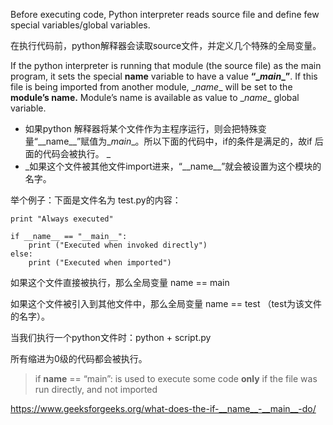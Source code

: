 Before executing code, Python interpreter reads source file and define few special variables/global variables.

在执行代码前，python解释器会读取source文件，并定义几个特殊的全局变量。



If the python interpreter is running that module (the source file) as the main program, it sets the special __name__ variable to have a value **“\__main__”**. If this file is being imported from another module, \__name__ will be set to the **module’s name.** Module’s name is available as value to \__name__ global variable.

- 如果python 解释器将某个文件作为主程序运行，则会把特殊变量“\_\_name\_\_”赋值为\__main__。所以下面的代码中，if的条件是满足的，故if 后面的代码会被执行。 _
- _如果这个文件被其他文件import进来，“\_\_name\_\_”就会被设置为这个模块的名字。



举个例子：下面是文件名为 test.py的内容：

```
print "Always executed"
  
if __name__ == "__main__": 
    print ("Executed when invoked directly")
else: 
    print ("Executed when imported")
```

 

如果这个文件直接被执行，那么全局变量 name == main

如果这个文件被引入到其他文件中，那么全局变量 name == test （test为该文件的名字）。



当我们执行一个python文件时：python + script.py

所有缩进为0级的代码都会被执行。





> if __name__ == “main”: is used to execute some code **only** if the file was run directly, and not imported





https://www.geeksforgeeks.org/what-does-the-if-__name__-__main__-do/